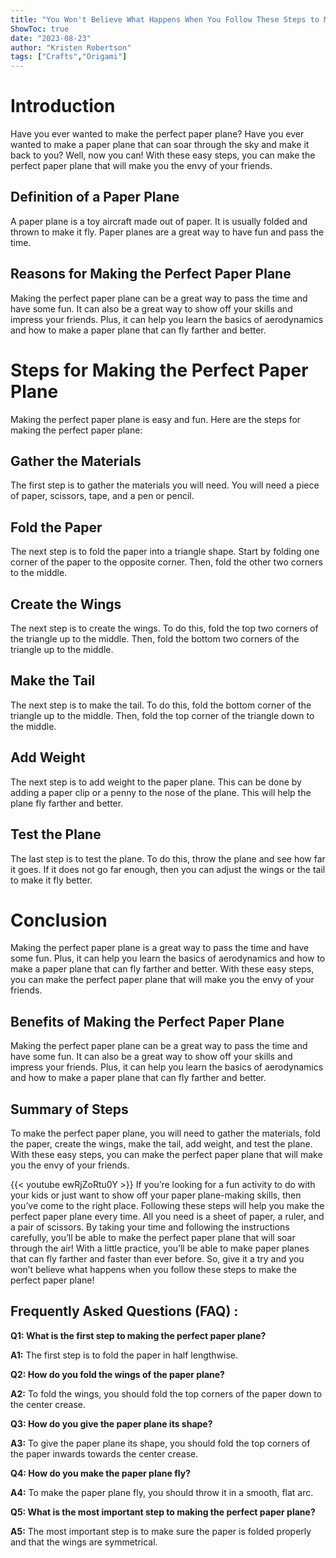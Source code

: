 ```yaml
---
title: "You Won't Believe What Happens When You Follow These Steps to Make the Perfect Paper Plane!"
ShowToc: true 
date: "2023-08-23"
author: "Kristen Robertson" 
tags: ["Crafts","Origami"]
---
```

# Introduction

Have you ever wanted to make the perfect paper plane? Have you ever wanted to make a paper plane that can soar through the sky and make it back to you? Well, now you can! With these easy steps, you can make the perfect paper plane that will make you the envy of your friends. 

## Definition of a Paper Plane

A paper plane is a toy aircraft made out of paper. It is usually folded and thrown to make it fly. Paper planes are a great way to have fun and pass the time.

## Reasons for Making the Perfect Paper Plane

Making the perfect paper plane can be a great way to pass the time and have some fun. It can also be a great way to show off your skills and impress your friends. Plus, it can help you learn the basics of aerodynamics and how to make a paper plane that can fly farther and better.

# Steps for Making the Perfect Paper Plane

Making the perfect paper plane is easy and fun. Here are the steps for making the perfect paper plane:

## Gather the Materials

The first step is to gather the materials you will need. You will need a piece of paper, scissors, tape, and a pen or pencil.

## Fold the Paper

The next step is to fold the paper into a triangle shape. Start by folding one corner of the paper to the opposite corner. Then, fold the other two corners to the middle.

## Create the Wings

The next step is to create the wings. To do this, fold the top two corners of the triangle up to the middle. Then, fold the bottom two corners of the triangle up to the middle.

## Make the Tail

The next step is to make the tail. To do this, fold the bottom corner of the triangle up to the middle. Then, fold the top corner of the triangle down to the middle.

## Add Weight

The next step is to add weight to the paper plane. This can be done by adding a paper clip or a penny to the nose of the plane. This will help the plane fly farther and better.

## Test the Plane

The last step is to test the plane. To do this, throw the plane and see how far it goes. If it does not go far enough, then you can adjust the wings or the tail to make it fly better.

# Conclusion

Making the perfect paper plane is a great way to pass the time and have some fun. Plus, it can help you learn the basics of aerodynamics and how to make a paper plane that can fly farther and better. With these easy steps, you can make the perfect paper plane that will make you the envy of your friends. 

## Benefits of Making the Perfect Paper Plane

Making the perfect paper plane can be a great way to pass the time and have some fun. It can also be a great way to show off your skills and impress your friends. Plus, it can help you learn the basics of aerodynamics and how to make a paper plane that can fly farther and better.

## Summary of Steps

To make the perfect paper plane, you will need to gather the materials, fold the paper, create the wings, make the tail, add weight, and test the plane. With these easy steps, you can make the perfect paper plane that will make you the envy of your friends.

{{< youtube ewRjZoRtu0Y >}} 
If you’re looking for a fun activity to do with your kids or just want to show off your paper plane-making skills, then you’ve come to the right place. Following these steps will help you make the perfect paper plane every time. All you need is a sheet of paper, a ruler, and a pair of scissors. By taking your time and following the instructions carefully, you’ll be able to make the perfect paper plane that will soar through the air! With a little practice, you’ll be able to make paper planes that can fly farther and faster than ever before. So, give it a try and you won’t believe what happens when you follow these steps to make the perfect paper plane!

## Frequently Asked Questions (FAQ) :
**Q1: What is the first step to making the perfect paper plane?**

**A1:** The first step is to fold the paper in half lengthwise.

**Q2: How do you fold the wings of the paper plane?**

**A2:** To fold the wings, you should fold the top corners of the paper down to the center crease.

**Q3: How do you give the paper plane its shape?**

**A3:** To give the paper plane its shape, you should fold the top corners of the paper inwards towards the center crease.

**Q4: How do you make the paper plane fly?**

**A4:** To make the paper plane fly, you should throw it in a smooth, flat arc.

**Q5: What is the most important step to making the perfect paper plane?**

**A5:** The most important step is to make sure the paper is folded properly and that the wings are symmetrical.





